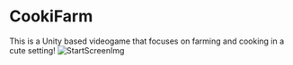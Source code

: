 # CookiFarm
This is a Unity based videogame that focuses on farming and cooking in a cute setting!
![StartScreenImg]([http://url/to/img.png](https://github.com/pamelasann/CookiFarm/blob/main/CookiFarm%20main.jpg))
